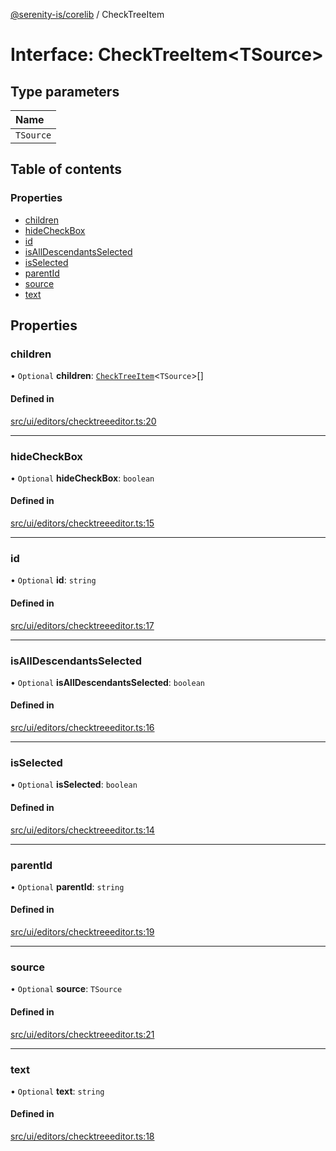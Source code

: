 [@serenity-is/corelib](../README.md) / CheckTreeItem

# Interface: CheckTreeItem<TSource\>

## Type parameters

| Name |
| :------ |
| `TSource` |

## Table of contents

### Properties

- [children](CheckTreeItem.md#children)
- [hideCheckBox](CheckTreeItem.md#hidecheckbox)
- [id](CheckTreeItem.md#id)
- [isAllDescendantsSelected](CheckTreeItem.md#isalldescendantsselected)
- [isSelected](CheckTreeItem.md#isselected)
- [parentId](CheckTreeItem.md#parentid)
- [source](CheckTreeItem.md#source)
- [text](CheckTreeItem.md#text)

## Properties

### children

• `Optional` **children**: [`CheckTreeItem`](CheckTreeItem.md)<`TSource`\>[]

#### Defined in

[src/ui/editors/checktreeeditor.ts:20](https://github.com/serenity-is/serenity/blob/master/packages/corelib/src/ui/editors/checktreeeditor.ts#L20)

___

### hideCheckBox

• `Optional` **hideCheckBox**: `boolean`

#### Defined in

[src/ui/editors/checktreeeditor.ts:15](https://github.com/serenity-is/serenity/blob/master/packages/corelib/src/ui/editors/checktreeeditor.ts#L15)

___

### id

• `Optional` **id**: `string`

#### Defined in

[src/ui/editors/checktreeeditor.ts:17](https://github.com/serenity-is/serenity/blob/master/packages/corelib/src/ui/editors/checktreeeditor.ts#L17)

___

### isAllDescendantsSelected

• `Optional` **isAllDescendantsSelected**: `boolean`

#### Defined in

[src/ui/editors/checktreeeditor.ts:16](https://github.com/serenity-is/serenity/blob/master/packages/corelib/src/ui/editors/checktreeeditor.ts#L16)

___

### isSelected

• `Optional` **isSelected**: `boolean`

#### Defined in

[src/ui/editors/checktreeeditor.ts:14](https://github.com/serenity-is/serenity/blob/master/packages/corelib/src/ui/editors/checktreeeditor.ts#L14)

___

### parentId

• `Optional` **parentId**: `string`

#### Defined in

[src/ui/editors/checktreeeditor.ts:19](https://github.com/serenity-is/serenity/blob/master/packages/corelib/src/ui/editors/checktreeeditor.ts#L19)

___

### source

• `Optional` **source**: `TSource`

#### Defined in

[src/ui/editors/checktreeeditor.ts:21](https://github.com/serenity-is/serenity/blob/master/packages/corelib/src/ui/editors/checktreeeditor.ts#L21)

___

### text

• `Optional` **text**: `string`

#### Defined in

[src/ui/editors/checktreeeditor.ts:18](https://github.com/serenity-is/serenity/blob/master/packages/corelib/src/ui/editors/checktreeeditor.ts#L18)
